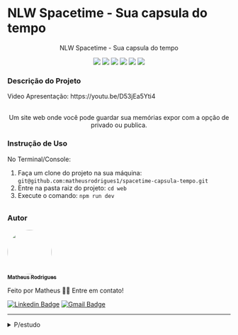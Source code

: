 <h1>NLW Spacetime - Sua capsula do tempo</h1>
<p align="center">NLW Spacetime - Sua capsula do tempo</p>
<p align="center">
     <a alt="React">
        <img src="https://img.shields.io/badge/ReactJs-react-green" />
    </a>
    <a alt="Typescript">
        <img src="https://img.shields.io/badge/Typescript-Typescript-brightgreen" />
    </a>
    <a alt="NodeJs">
        <img src="https://img.shields.io/badge/NodeJs-NodeJs-brightgreen" />
    </a>
    <a alt="MySQL">
        <img src="https://img.shields.io/badge/MySQL-MySQL-brightgreen" />
    </a>
    <a alt="Prisma">
        <img src="https://img.shields.io/badge/Prisma-Prisma-brightgreen" />
    </a>
    <a alt="Tailwindcss">
        <img src="https://img.shields.io/badge/Tailwindcss-Tailwindcss-brightgreen">
    </a>
</p>

<h3>Descrição do Projeto</h3>
Video Apresentação: https://youtu.be/D53jEa5Yti4


<p align="center">
<br>
Um site web onde você pode guardar sua memórias expor com a opção de privado ou publica.
</p>
</figure>

<h3>Instrução de Uso</h3>
<p>No Terminal/Console:</p>
<ol>
	<li>Faça um clone do projeto na sua máquina: <code>git@github.com:matheusrodrigues1/spacetime-capsula-tempo.git</code></li>
	<li>Entre na pasta raiz do projeto: <code>cd web</code></li> 
	<li>Execute o comando: <code>npm run dev</code></li>
</ol>
<h6></h6>


<h3>Autor</h3>

<a href="https://www.linkedin.com/in/matheus-rodrigues-1a1899231/">
 <img style="border-radius: 50%;" src="https://media.licdn.com/dms/image/D4D35AQGzqYL31HOogA/profile-framedphoto-shrink_200_200/0/1660356187895?e=1685559600&v=beta&t=jKwZqedJ1gWGA-zBMP-9i3jsWmybNwYOtI2G1tSWGUc" width="100px;" alt=""/>
 <br />
 <sub><b>Matheus Rodrigues</b></sub></a> <a href="" title="Instagram"></a>

Feito por Matheus 👋🏽 Entre em contato!

[![Linkedin Badge](https://img.shields.io/badge/-Matheus-blue?style=flat-square&logo=Linkedin&logoColor=white&link=https://www.linkedin.com/in/matheus-rodrigues-1a1899231/)](https://www.linkedin.com/in/matheus-rodrigues-1a1899231/)
[![Gmail Badge](https://img.shields.io/badge/-cm6131838@gmail.com-c14438?style=flat-square&logo=Gmail&logoColor=white&link=mailto:cm6131838@gmail.com)](mailto:cm6131838@gmail.com)
<hr>

<details>
<summary>P/estudo</summary>

npm i @rocketseat/eslint-config -D
npm i prettier-plugin-tailwindcss -D
npm i lucide-react
npm i axios
npm i jwt-decode
npm install -D @tailwindcss/forms
npm i js-cookie
npm i --save-dev @types/js-cookie
npm i dayjs


</details>
